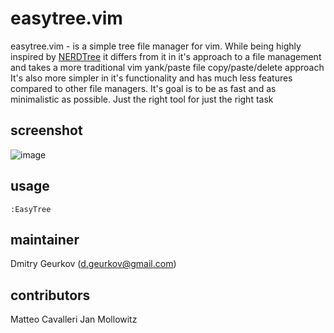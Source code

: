 easytree.vim
============

easytree.vim - is a simple tree file manager for vim.
While being highly inspired by [NERDTree] it differs from it in it's approach to a file 
management and takes a more traditional vim yank/paste file copy/paste/delete approach
It's also more simpler in it's functionality and has much less features compared to other
file managers. It's goal is to be as fast and as minimalistic as possible.
Just the right tool for just the right task

screenshot
----------
![image](http://i.imgur.com/S6aL4.png)

usage
-----

    :EasyTree

maintainer
----------
Dmitry Geurkov (d.geurkov@gmail.com)

contributors
------------
Matteo Cavalleri
Jan Mollowitz

[NERDTree]: https://github.com/scrooloose/nerdtree
